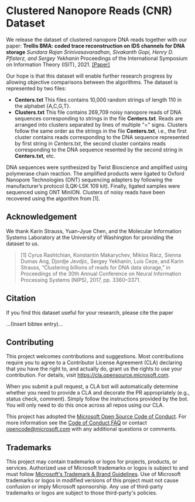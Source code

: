 # Clustered Nanopore Reads (CNR) Dataset

We release the dataset of clustered nanopore DNA reads together with our paper:
**Trellis BMA: coded trace reconstruction on IDS channels for DNA storage**
*Sundara Rajan Srinivasavaradhan, Sivakanth Gopi, Henry D. Pfisterz, and Sergey Yekhanin*
Proceedings of the International Symposium on Information Theory (ISIT), 2021. [[Paper]](link)

Our hope is that this dataset will enable further
research progress by allowing objective comparisons between the algorithms. The dataset is represented by two files:

- **Centers.txt** This files contains 10,000 random strings of length $110$ in the alphabet {A,C,G,T}.
- **Clusters.txt** This file contains 269,709 noisy nanopore reads of DNA sequences corresponding to strings in the file **Centers.txt**. Reads are arranged into clusters separated by lines of multiple "=" signs. Clusters follow the same order as the strings in the file **Centers.txt**, i.e., the first cluster contains reads corresponding to the DNA sequence represented by first string in *Centers.txt*, the second cluster contains reads corresponding to the DNA sequence resented by the second string in **Centers.txt**, etc.


DNA sequences were synthesized by Twist Bioscience and amplified using polymerase chain reaction. The amplified products were ligated to Oxford Nanopore Technologies (ONT) sequencing adapters by following the manufacturer’s protocol (LQK-LSK 109 kit). Finally, ligated samples were sequenced using ONT MinION. Clusters of noisy reads have been recovered using the algorithm from [1].


## Acknowledgement
We thank Karin Strauss, Yuan-Jyue Chen, and the Molecular Information Systems Laboratory at the University of Washington for providing the dataset to us.

> [1] Cyrus Rashtchian, Konstantin Makarychev, Miklos Rácz, Sienna Dumas Ang, Djordje Jevdjic, Sergey Yekhanin, Luis Ceze, and Karin Strauss, “Clustering billions of reads for DNA data storage,” in Proceedings of the 30th Annual Conference on Neural Information Processing Systems (NIPS), 2017, pp. 3360–3371.

## Citation
If you find this dataset useful for your research, please cite the paper

...(Insert bibtex entry)...


## Contributing

This project welcomes contributions and suggestions.  Most contributions require you to agree to a
Contributor License Agreement (CLA) declaring that you have the right to, and actually do, grant us
the rights to use your contribution. For details, visit https://cla.opensource.microsoft.com.

When you submit a pull request, a CLA bot will automatically determine whether you need to provide
a CLA and decorate the PR appropriately (e.g., status check, comment). Simply follow the instructions
provided by the bot. You will only need to do this once across all repos using our CLA.

This project has adopted the [Microsoft Open Source Code of Conduct](https://opensource.microsoft.com/codeofconduct/).
For more information see the [Code of Conduct FAQ](https://opensource.microsoft.com/codeofconduct/faq/) or
contact [opencode@microsoft.com](mailto:opencode@microsoft.com) with any additional questions or comments.

## Trademarks

This project may contain trademarks or logos for projects, products, or services. Authorized use of Microsoft 
trademarks or logos is subject to and must follow 
[Microsoft's Trademark & Brand Guidelines](https://www.microsoft.com/en-us/legal/intellectualproperty/trademarks/usage/general).
Use of Microsoft trademarks or logos in modified versions of this project must not cause confusion or imply Microsoft sponsorship.
Any use of third-party trademarks or logos are subject to those third-party's policies.
